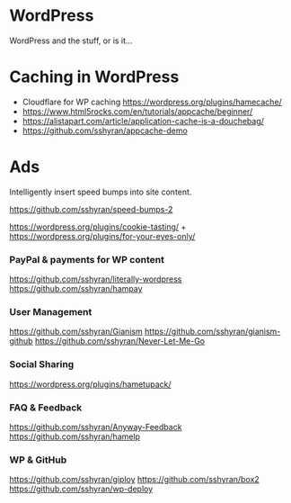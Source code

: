 # WordPress
WordPress and the stuff, or is it...

# Caching in WordPress 

* Cloudflare for WP caching https://wordpress.org/plugins/hamecache/
* https://www.html5rocks.com/en/tutorials/appcache/beginner/
* https://alistapart.com/article/application-cache-is-a-douchebag/
* https://github.com/sshyran/appcache-demo


# Ads

Intelligently insert speed bumps into site content.

https://github.com/sshyran/speed-bumps-2


https://wordpress.org/plugins/cookie-tasting/
+
https://wordpress.org/plugins/for-your-eyes-only/





### PayPal & payments for WP content

https://github.com/sshyran/literally-wordpress
https://github.com/sshyran/hampay


### User Management

https://github.com/sshyran/Gianism
https://github.com/sshyran/gianism-github
https://github.com/sshyran/Never-Let-Me-Go




### Social Sharing

https://wordpress.org/plugins/hametupack/



### FAQ & Feedback

https://github.com/sshyran/Anyway-Feedback
https://github.com/sshyran/hamelp


### WP & GitHub

https://github.com/sshyran/giploy
https://github.com/sshyran/box2
https://github.com/sshyran/wp-deploy


